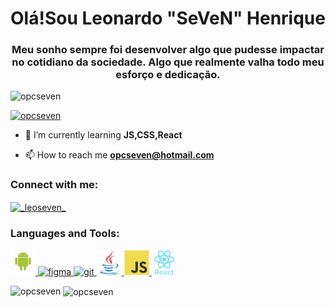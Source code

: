 <h1 align="center">Olá!Sou Leonardo "SeVeN" Henrique</h1>
<h3 align="center">Meu sonho sempre foi desenvolver algo que pudesse impactar no cotidiano da sociedade. Algo que realmente valha todo meu esforço e dedicação.</h3>

<p align="left"> <img src="https://komarev.com/ghpvc/?username=opcseven&label=Profile%20views&color=0e75b6&style=flat" alt="opcseven" /> </p>

<p align="left"> <a href="https://github.com/ryo-ma/github-profile-trophy"><img src="https://github-profile-trophy.vercel.app/?username=opcseven" alt="opcseven" /></a> </p>

- 🌱 I’m currently learning **JS,CSS,React**

- 📫 How to reach me **opcseven@hotmail.com**

<h3 align="left">Connect with me:</h3>
<p align="left">
<a href="https://instagram.com/_leoseven_" target="blank"><img align="center" src="https://raw.githubusercontent.com/rahuldkjain/github-profile-readme-generator/master/src/images/icons/Social/instagram.svg" alt="_leoseven_" height="30" width="40" /></a>
</p>

<h3 align="left">Languages and Tools:</h3>
<p align="left"> <a href="https://developer.android.com" target="_blank" rel="noreferrer"> <img src="https://raw.githubusercontent.com/devicons/devicon/master/icons/android/android-original-wordmark.svg" alt="android" width="40" height="40"/> </a> <a href="https://www.figma.com/" target="_blank" rel="noreferrer"> <img src="https://www.vectorlogo.zone/logos/figma/figma-icon.svg" alt="figma" width="40" height="40"/> </a> <a href="https://git-scm.com/" target="_blank" rel="noreferrer"> <img src="https://www.vectorlogo.zone/logos/git-scm/git-scm-icon.svg" alt="git" width="40" height="40"/> </a> <a href="https://www.java.com" target="_blank" rel="noreferrer"> <img src="https://raw.githubusercontent.com/devicons/devicon/master/icons/java/java-original.svg" alt="java" width="40" height="40"/> </a> <a href="https://developer.mozilla.org/en-US/docs/Web/JavaScript" target="_blank" rel="noreferrer"> <img src="https://raw.githubusercontent.com/devicons/devicon/master/icons/javascript/javascript-original.svg" alt="javascript" width="40" height="40"/> </a> <a href="https://reactjs.org/" target="_blank" rel="noreferrer"> <img src="https://raw.githubusercontent.com/devicons/devicon/master/icons/react/react-original-wordmark.svg" alt="react" width="40" height="40"/> </a> </p>

<p><img align="left" src="https://github-readme-stats.vercel.app/api/top-langs?username=opcseven&show_icons=true&locale=en&layout=compact" alt="opcseven" /></p>

<p>&nbsp;<img align="center" src="https://github-readme-stats.vercel.app/api?username=opcseven&show_icons=true&locale=en" alt="opcseven" /></p>
